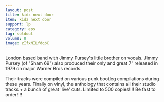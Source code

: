 ```yaml
---
layout: post
title: kidz next door
item: kidz next door
support: lp
category: eps
tag: soldout
volume: 8
image: zIfxNILfdqbC
---
```


London based band with Jimmy Pursey's little brother on vocals. Jimmy Pursey (of "Sham 69") also produced their only and great 7” released in 1979 on major Warner Bros records.

Their tracks were compiled on various punk bootleg compilations during these years. Finally on vinyl, the anthology that contains all their studio tracks + a bunch of great 'live' cuts. Limited to 500 copies!!!! Be fast to order!!!!